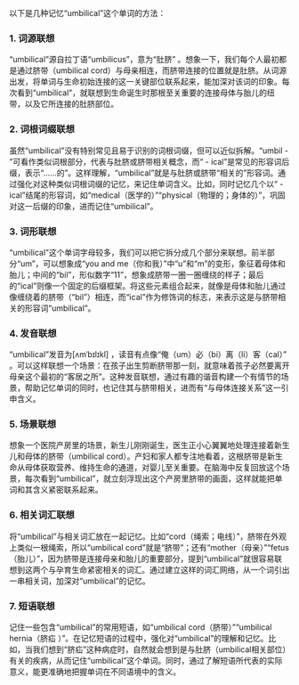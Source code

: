 以下是几种记忆“umbilical”这个单词的方法：

### 1. 词源联想
“umbilical”源自拉丁语“umbilicus”，意为“肚脐” 。想象一下，我们每个人最初都是通过脐带（umbilical cord）与母亲相连，而脐带连接的位置就是肚脐。从词源出发，将单词与生命初始连接的这一关键部位联系起来，能加深对该词的印象。每次看到“umbilical”，就联想到生命诞生时那根至关重要的连接母体与胎儿的纽带，以及它所连接的肚脐部位。

### 2. 词根词缀联想
虽然“umbilical”没有特别常见且易于识别的词根词缀，但可以近似拆解。“umbil - ”可看作类似词根部分，代表与肚脐或脐带相关概念，而“ - ical”是常见的形容词后缀，表示“……的”。这样理解，“umbilical”就是与肚脐或脐带“相关的”形容词。通过强化对这种类似词根词缀的记忆，来记住单词含义。比如，同时记忆几个以“ - ical”结尾的形容词，如“medical（医学的）”“physical（物理的；身体的）”，巩固对这一后缀的印象，进而记住“umbilical”。

### 3. 词形联想
“umbilical”这个单词字母较多，我们可以把它拆分成几个部分来联想。前半部分“um”，可以想象成“you and me（你和我）”中“u”和“m”的变形，象征着母体和胎儿；中间的“bil”，形似数字“11”，想象成脐带一圈一圈缠绕的样子；最后的“ical”则像一个固定的后缀框架。将这些元素组合起来，就像是母体和胎儿通过像缠绕着的脐带（“bil”）相连，而“ical”作为修饰词的标志，来表示这是与脐带相关的形容词“umbilical”。

### 4. 发音联想
“umbilical”发音为[ʌmˈbɪlɪkl] ，读音有点像“俺（um）必（bi）离（li）客（cal）” 。可以这样联想一个场景：在孩子出生剪断脐带那一刻，就意味着孩子必然要离开母亲这个最初的“客居之所”。这种发音联想，通过有趣的谐音构建一个有情节的场景，帮助记忆单词的同时，也记住其与脐带相关，进而有“与母体连接关系”这一引申含义。

### 5. 场景联想
想象一个医院产房里的场景，新生儿刚刚诞生，医生正小心翼翼地处理连接着新生儿和母体的脐带（umbilical cord）。产妇和家人都专注地看着，这根脐带是新生命从母体获取营养、维持生命的通道，对婴儿至关重要。在脑海中反复回放这个场景，每次看到“umbilical”，就立刻浮现出这个产房里脐带的画面，这样就能把单词和其含义紧密联系起来。

### 6. 相关词汇联想
将“umbilical”与相关词汇放在一起记忆。比如“cord（绳索；电线）”，脐带在外观上类似一根绳索，所以“umbilical cord”就是“脐带”；还有“mother（母亲）”“fetus（胎儿）”，因为脐带是连接母亲和胎儿的重要部分，提到“umbilical”就很容易联想到这两个与孕育生命紧密相关的词汇。通过建立这样的词汇网络，从一个词引出一串相关词，加深对“umbilical”的记忆。

### 7. 短语联想
记住一些包含“umbilical”的常用短语，如“umbilical cord（脐带）”“umbilical hernia（脐疝 ）”。在记忆短语的过程中，强化对“umbilical”的理解和记忆。比如，当我们想到“脐疝”这种病症时，自然就会想到是与肚脐（umbilical相关部位）有关的疾病，从而记住“umbilical”这个单词。同时，通过了解短语所代表的实际意义，能更准确地把握单词在不同语境中的含义。 